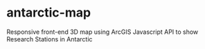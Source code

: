 # antarctic-map
Responsive front-end 3D map using ArcGIS Javascript API to show Research Stations in Antarctic
